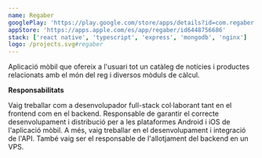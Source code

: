 ```yaml
---
name: Regaber
googlePlay: 'https://play.google.com/store/apps/details?id=com.regaber'
appStore: 'https://apps.apple.com/es/app/regaber/id6448756686'
stack: ['react native', 'typescript', 'express', 'mongodb', 'nginx']
logo: /projects.svg#regaber
---
```


Aplicació mòbil que ofereix a l'usuari tot un catàleg de notícies i productes
relacionats amb el món del reg i diversos mòduls de càlcul.

<b>Responsabilitats</b>

Vaig treballar com a desenvolupador full-stack col·laborant tant en el frontend com
en el backend. Responsable de garantir el correcte desenvolupament i distribució per
a les plataformes Android i iOS de l'aplicació mòbil. A més, vaig treballar en el
desenvolupament i integració de l'API. També vaig ser el responsable de l'allotjament
del backend en un VPS.
